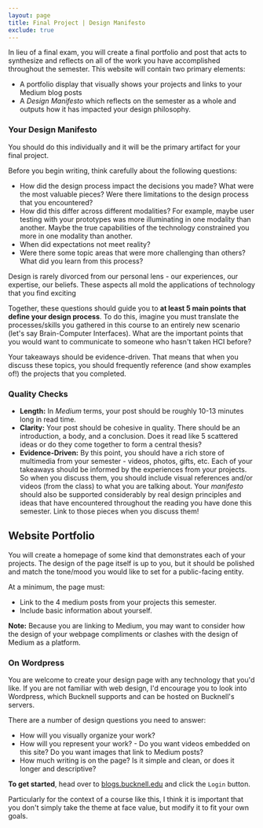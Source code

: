 ```yaml
---
layout: page
title: Final Project | Design Manifesto
exclude: true
---
```


In lieu of a final exam, you will create a final portfolio and post that acts to synthesize and reflects on all of the work you have accomplished throughout the semester. This website will contain two primary elements:
- A portfolio display that visually shows your projects and links to your Medium blog posts
- A _Design Manifesto_ which reflects on the semester as a whole and outputs how it has impacted your design philosophy.

### Your Design Manifesto
You should do this individually and it will be the primary artifact for your final project.

Before you begin writing, think carefully about the following questions:
- How did the design process impact the decisions you made? What were the most valuable pieces? Were there limitations to the design process that you encountered?
- How did this differ across different modalities? For example, maybe user testing with your prototypes was more illuminating in one modality than another. Maybe the true capabilities of the technology constrained you more in one modality than another.
- When did expectations not meet reality?
- Were there some topic areas that were more challenging than others? What did you learn from this process?

Design is rarely divorced from our personal lens - our experiences, our expertise, our beliefs. These aspects all mold the applications of technology that you find exciting

Together, these questions should guide you to **at least 5 main points that define your design process**. To do this, imagine you must translate the processes/skills you gathered in this course to an entirely new scenario (let's say Brain-Computer Interfaces). What are the important points that you would want to communicate to someone who hasn't taken HCI before?

Your takeaways should be evidence-driven. That means that when you discuss these topics, you should frequently reference (and show examples of!) the projects that you completed.

### Quality Checks
- **Length:** In _Medium_ terms, your post should be roughly 10-13 minutes long in read time.  
- **Clarity:** Your post should be cohesive in quality. There should be an introduction, a body, and a conclusion. Does it read like 5 scattered ideas or do they come together to form a central thesis?  
- **Evidence-Driven:** By this point, you should have a rich store of multimedia from your semester - videos, photos, gifts, etc. Each of your takeaways should be informed by the experiences from your projects. So when you discuss them, you should include visual references and/or videos (from the class) to what you are talking about. Your _manifesto_ should also be supported considerably by real design principles and ideas that have encountered throughout the reading you have done this semester. Link to those pieces when you discuss them!


## Website Portfolio
You will create a homepage of some kind that demonstrates each of your projects. The design of the page itself is up to you, but it should be polished and match the tone/mood you would like to set for a public-facing entity.

At a minimum, the page must:
- Link to the 4 medium posts from your projects this semester.
- Include basic information about yourself.

**Note:** Because you are linking to Medium, you may want to consider how the design of your webpage compliments or clashes with the design of Medium as a platform.

### On Wordpress
You are welcome to create your design page with any technology that you'd like. If you are not familiar with web design, I'd encourage you to look into Wordpress, which Bucknell supports and can be hosted on Bucknell's servers.

There are a number of design questions you need to answer:
- How will you visually organize your work?
- How will you represent your work? - Do you want videos embedded on this site? Do you want images that link to Medium posts?
- How much writing is on the page? Is it simple and clean, or does it longer and descriptive?

**To get started**, head over to [blogs.bucknell.edu](http://www.blogs.bucknell.edu/) and click the `Login` button.

Particularly for the context of a course like this, I think it is important that you don't simply take the theme at face value, but modify it to fit your own goals.
